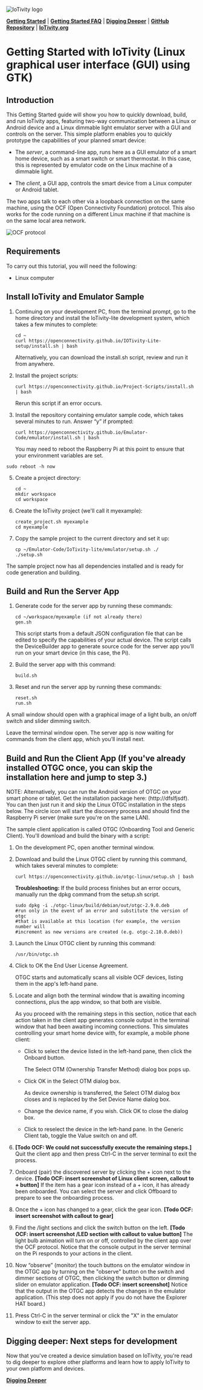![IoTivity logo](/Images/IoTivity-logo.png)

[**Getting Started**](index.md)   |   [**Getting Started FAQ**](getting-started-faq.md)   |   [**Digging Deeper**](digging-deeper.md)   |   [**GitHub Repository**](https://github.com/iotivity/iotivity-lite)   |   [**IoTivity.org**](https://iotivity.org)

# Getting Started with IoTivity (Linux graphical user interface (GUI) using GTK)

## Introduction

This Getting Started guide will show you how to quickly download, build, and run IoTivity apps, featuring two-way communication between a Linux or Android device and a Linux dimmable light emulator server with a GUI and controls on the server. This simple platform enables you to quickly prototype the capabilities of your planned smart device:

- The *server*, a command-line app, runs here as a GUI emulator of a smart home device, such as a smart switch or smart thermostat. In this case, this is represented by emulator code on the Linux machine of a dimmable light.

- The *client*, a GUI app, controls the smart device from a Linux computer or Android tablet.

The two apps talk to each other via a loopback connection on the same machine, using the OCF (Open Connectivity Foundation) protocol. This also works for the code running on a different Linux machine if that machine is on the same local area network.


![OCF protocol](/Images/communication-over-ocf-protocol.png)


## Requirements

To carry out this tutorial, you will need the following:

- Linux computer


## Install IoTivity and Emulator Sample

1. Continuing on your development PC, from the terminal prompt, go to the home directory and install the IoTivity-lite development system, which takes a few minutes to complete:


   ```
   cd ~
   curl https://openconnectivity.github.io/IOTivity-Lite-setup/install.sh | bash
   ```

   Alternatively, you can download the install.sh script, review and run it from anywhere.


2. Install the project scripts:


   ```
   curl https://openconnectivity.github.io/Project-Scripts/install.sh | bash
   ```

   Rerun this script if an error occurs.


4. Install the repository containing emulator sample code, which takes several minutes to run. Answer “y” if prompted:


   ```
   curl https://openconnectivity.github.io/Emulator-Code/emulator/install.sh | bash
   ```

   You may need to reboot the Raspberry Pi at this point to ensure that your environment variables are set.

  ```
  sudo reboot -h now
  ```

5. Create a project directory:

   ```
   cd ~
   mkdir workspace
   cd workspace
   ```

6. Create the IoTivity project (we'll call it myexample):

    ```
    create_project.sh myexample
    cd myexample
    ```

5. Copy the sample project to the current directory and set it up:

   ```
   cp ~/Emulator-Code/IoTivity-lite/emulator/setup.sh ./
   ./setup.sh
   ```

The sample project now has all dependencies installed and is ready for code generation and building.


## Build and Run the Server App


1. Generate code for the server app by running these commands:

   ```
   cd ~/workspace/myexample (if not already there)
   gen.sh
   ```


   This script starts from a default JSON configuration file that can be edited to specify the capabilities of your actual device. The script calls the DeviceBuilder app to generate source code for the server app you’ll run on your smart device (in this case, the Pi).

2. Build the server app with this command:


   ```
   build.sh
   ```


3. Reset and run the server app by running these commands:


   ```
   reset.sh
   run.sh
   ```

A small window should open with a graphical image of a light bulb, an on/off switch and slider dimming switch.

Leave the terminal window open. The server app is now waiting for commands from the client app, which you’ll install next.



## Build and Run the Client App (If you've already installed OTGC once, you can skip the installation here and jump to step 3.)

NOTE: Alternatively, you can run the Android version of OTGC on your smart phone or tablet. Get the installation package here: (http://dfslfjsdf). You can then just run it and skip the Linux OTGC installation in the steps below. The circle icon will start the discovery process and should find the Raspberry Pi server (make sure you're on the same LAN).

The sample client application is called OTGC (Onboarding Tool and Generic Client). You'll download and build the binary with a script:

1. On the development PC, open another terminal window.

2. Download and build the Linux OTGC client by running this command, which takes several minutes to complete:

   ```
   curl https://openconnectivity.github.io/otgc-linux/setup.sh | bash
   ```

   **Troubleshooting:** If the build process finishes but an error occurs, manually run the dpkg command from the setup.sh script.

   ```
   sudo dpkg -i ./otgc-linux/build/debian/out/otgc-2.9.0.deb
   #run only in the event of an error and substitute the version of otgc
   #that is available at this location (for example, the version number will
   #increment as new versions are created (e.g. otgc-2.10.0.deb))
   ```

3. Launch the Linux OTGC client by running this command:


   ```
   /usr/bin/otgc.sh
   ```


4. Click to OK the End User License Agreement.


   OTGC starts and automatically scans all visible OCF devices, listing them in the app's left-hand pane.


5. Locate and align both the terminal window that is awaiting incoming connections, plus the app window, so that both are visible.


   As you proceed with the remaining steps in this section, notice that each action taken in the client app generates console output in the terminal window that had been awaiting incoming connections. This simulates controlling your smart home device with, for example, a mobile phone client:


   - Click to select the device listed in the left-hand pane, then click the Onboard button.



     The Select OTM (Ownership Transfer Method) dialog box pops up.



   - Click OK in the Select OTM dialog box.



     As device ownership is transferred, the Select OTM dialog box closes and is replaced by the Set Device Name dialog box.


   - Change the device name, if you wish. Click OK to close the dialog box.


   - Click to reselect the device in the left-hand pane. In the Generic Client tab, toggle the Value switch on and off.



6. **[Todo OCF: We could not successfully execute the remaining steps.]** Quit the client app and then press Ctrl-C in the server terminal to exit the process.


7.	Onboard (pair) the discovered server by clicking the + icon next to the device. **[Todo OCF: insert screenshot of Linux client screen, callout to + button]** If the item has a gear icon instead of a + icon, it has already been onboarded. You can select the server and click Offboard to prepare to see the onboarding process.


8.	Once the + icon has changed to a gear, click the gear icon. **[Todo OCF: insert screenshot with callout to gear]**


9.	Find the /light sections and click the switch button on the left. **[Todo OCF: insert screenshot /LED section with callout to value button]** The light bulb animation will turn on or off, controlled by the client app over the OCF protocol. Notice that the console output in the server terminal on the Pi responds to your actions in the client.


10.	Now “observe” (monitor) the touch buttons on the emulator window in the OTGC app by turning on the "observe" button on the switch and dimmer sections of OTGC, then clicking the switch button or dimming slider on emulator application. **[Todo OCF: insert screenshot]** Notice that the output in the OTGC app detects the changes in the emulator application. (This step does not apply if you do not have the Explorer HAT board.)


11. Press Ctrl-C in the server terminal or click the "X" in the emulator window to exit the server app.


## Digging deeper: Next steps for development


Now that you've created a device simulation based on IoTivity, you're read to dig deeper to explore other platforms and learn how to apply IoTivity to your own platform and devices.


[**Digging Deeper**](digging-deeper.md)

